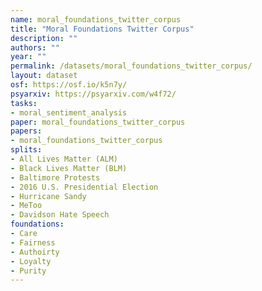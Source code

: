 ```yaml
---
name: moral_foundations_twitter_corpus
title: "Moral Foundations Twitter Corpus"
description: ""
authors: ""
year: ""
permalink: /datasets/moral_foundations_twitter_corpus/
layout: dataset
osf: https://osf.io/k5n7y/
psyarxiv: https://psyarxiv.com/w4f72/
tasks:
- moral_sentiment_analysis
paper: moral_foundations_twitter_corpus
papers:
- moral_foundations_twitter_corpus
splits:
- All Lives Matter (ALM)
- Black Lives Matter (BLM)
- Baltimore Protests
- 2016 U.S. Presidential Election
- Hurricane Sandy
- MeToo
- Davidson Hate Speech
foundations:
- Care
- Fairness
- Authoirty
- Loyalty
- Purity
---
```




<vegachart schema-url="{{ site.url }}/assets/charts/moral_foundations_twitter_corpus.json" style="width: 100%"></vegachart>